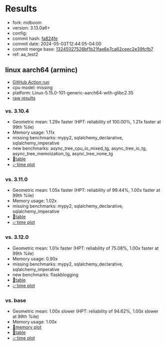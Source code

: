 # Results

- fork: mdboom
- version: 3.13.0a6+
- config: 
- commit hash: [fa824fe](https://github.com/mdboom/cpython/commit/fa824fe)
- commit date: 2024-05-03T12:44:05-04:00
- commit merge base: [13245027526bf1b21fae6e7ca62ceec2e39fcfb7](https://github.com/mdboom/cpython/commit/13245027526bf1b21fae6e7ca62ceec2e39fcfb7)
- ref: aa_test2

## linux aarch64 (arminc)

- [GitHub Action run](https://github.com/faster-cpython/benchmarking/actions/runs/8942180003)
- cpu model: missing
- platform: Linux-5.15.0-101-generic-aarch64-with-glibc2.35
- [raw results](bm-20240503-arminc-aarch64-mdboom-aa_test2-3.13.0a6%2B-fa824fe.json)

### vs. 3.10.4

- Geometric mean: 1.29x faster (HPT: reliability of 100.00%, 1.21x faster at 99th %ile)
- Memory usage: 1.11x
- missing benchmarks: mypy2, sqlalchemy_declarative, sqlalchemy_imperative
- new benchmarks: async_tree_cpu_io_mixed_tg, async_tree_io_tg, async_tree_memoization_tg, async_tree_none_tg
- [📄table](bm-20240503-arminc-aarch64-mdboom-aa_test2-3.13.0a6%2B-fa824fe-vs-3.10.4.md)
- [📈time plot](bm-20240503-arminc-aarch64-mdboom-aa_test2-3.13.0a6%2B-fa824fe-vs-3.10.4.png)

### vs. 3.11.0

- Geometric mean: 1.05x faster (HPT: reliability of 99.44%, 1.00x faster at 99th %ile)
- Memory usage: 1.02x
- missing benchmarks: mypy2, sqlalchemy_declarative, sqlalchemy_imperative
- [📄table](bm-20240503-arminc-aarch64-mdboom-aa_test2-3.13.0a6%2B-fa824fe-vs-3.11.0.md)
- [📈time plot](bm-20240503-arminc-aarch64-mdboom-aa_test2-3.13.0a6%2B-fa824fe-vs-3.11.0.png)

### vs. 3.12.0

- Geometric mean: 1.01x faster (HPT: reliability of 75.08%, 1.00x faster at 99th %ile)
- Memory usage: 0.90x
- missing benchmarks: mypy2, sqlalchemy_declarative, sqlalchemy_imperative
- new benchmarks: flaskblogging
- [📄table](bm-20240503-arminc-aarch64-mdboom-aa_test2-3.13.0a6%2B-fa824fe-vs-3.12.0.md)
- [📈time plot](bm-20240503-arminc-aarch64-mdboom-aa_test2-3.13.0a6%2B-fa824fe-vs-3.12.0.png)

### vs. base

- Geometric mean: 1.00x slower (HPT: reliability of 94.62%, 1.00x slower at 99th %ile)
- Memory usage: 1.00x
- [🧠memory plot](bm-20240503-arminc-aarch64-mdboom-aa_test2-3.13.0a6%2B-fa824fe-vs-base-mem.png)
- [📄table](bm-20240503-arminc-aarch64-mdboom-aa_test2-3.13.0a6%2B-fa824fe-vs-base.md)
- [📈time plot](bm-20240503-arminc-aarch64-mdboom-aa_test2-3.13.0a6%2B-fa824fe-vs-base.png)


